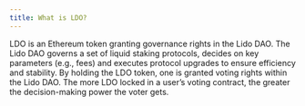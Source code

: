 ```yaml
---
title: What is LDO?
---
```



LDO is an Ethereum token granting governance rights in the Lido DAO. The  Lido DAO governs a set of liquid staking protocols, decides on key  parameters (e.g., fees) and executes protocol upgrades to ensure  efficiency and stability. By holding the LDO token, one is granted  voting rights within the Lido DAO. The more LDO locked in a user’s  voting contract, the greater the decision-making power the voter gets.